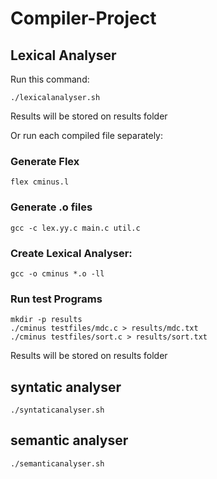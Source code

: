 # Compiler-Project

## Lexical Analyser
Run this command:

```
./lexicalanalyser.sh
```

Results will be stored on results folder


Or run each compiled file separately:
### Generate Flex

```
flex cminus.l
```

### Generate .o files

```
gcc -c lex.yy.c main.c util.c
```

### Create Lexical Analyser:

```
gcc -o cminus *.o -ll
```

### Run test Programs

```
mkdir -p results
./cminus testfiles/mdc.c > results/mdc.txt
./cminus testfiles/sort.c > results/sort.txt
```
Results will be stored on results folder

## syntatic analyser
```
./syntaticanalyser.sh
```

## semantic analyser
```
./semanticanalyser.sh
```